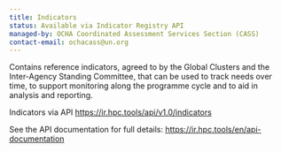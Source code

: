 ```yaml
---
title: Indicators
status: Available via Indicator Registry API
managed-by: OCHA Coordinated Assessment Services Section (CASS)
contact-email: ochacass@un.org
---
```


Contains reference indicators, agreed to by the Global Clusters and the Inter-Agency Standing Committee, that can be used to track needs over time, to support monitoring along the programme cycle and to aid in analysis and reporting.

Indicators via API <https://ir.hpc.tools/api/v1.0/indicators>

See the API documentation for full details: <https://ir.hpc.tools/en/api-documentation>
